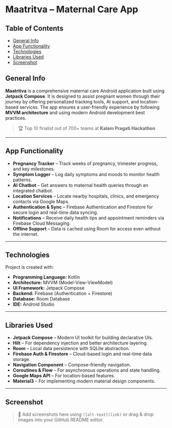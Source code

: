 # Maatritva – Maternal Care App

## Table of Contents
* [General Info](#general-info)
* [App Functionality](#app-functionality)
* [Technologies](#technologies)
* [Libraries Used](#libraries-used)
* [Screenshot](#screenshot)

## General Info
**Maatritva** is a comprehensive maternal care Android application built using **Jetpack Compose**. It is designed to assist pregnant women through their journey by offering personalized tracking tools, AI support, and location-based services. The app ensures a user-friendly experience by following **MVVM architecture** and using modern Android development best practices.

> 🏆 Top 10 finalist out of 700+ teams at **Kalam Pragati Hackathon**

---

## App Functionality

* **Pregnancy Tracker** – Track weeks of pregnancy, trimester progress, and key milestones.
* **Symptom Logger** – Log daily symptoms and moods to monitor health patterns.
* **AI Chatbot** – Get answers to maternal health queries through an integrated chatbot.
* **Location Services** – Locate nearby hospitals, clinics, and emergency contacts via Google Maps.
* **Authentication & Sync** – Firebase Authentication and Firestore for secure login and real-time data syncing.
* **Notifications** – Receive daily health tips and appointment reminders via Firebase Cloud Messaging.
* **Offline Support** – Data is cached using Room for access even without the internet.

---

## Technologies
Project is created with:
* **Programming Language:** Kotlin
* **Architecture:** MVVM (Model-View-ViewModel)
* **UI Framework:** Jetpack Compose
* **Backend:** Firebase (Authentication + Firestore)
* **Database:** Room Database
* **IDE:** Android Studio

---

## Libraries Used
* **Jetpack Compose** – Modern UI toolkit for building declarative UIs.
* **Hilt** – For dependency injection and better architecture layering.
* **Room** – Local data persistence with SQLite abstraction.
* **Firebase Auth & Firestore** – Cloud-based login and real-time data storage.
* **Navigation Component** – Compose-friendly navigation.
* **Coroutines & Flow** – For asynchronous operations and state handling.
* **Google Maps API** – For location-based features.
* **Material3** – For implementing modern material design components.

---

## Screenshot
> 📸 Add screenshots here using `![alt-text](link)` or drag & drop images into your GitHub README editor.

